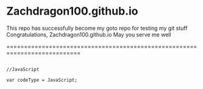 Zachdragon100.github.io
===========================================================================

This repo has successfully become my goto repo for testing my git stuff
Congratulations, Zachdragon100.github.io
May you serve me well

===========================================================================
```

//JavaScript

var codeType = JavaScript;

```
